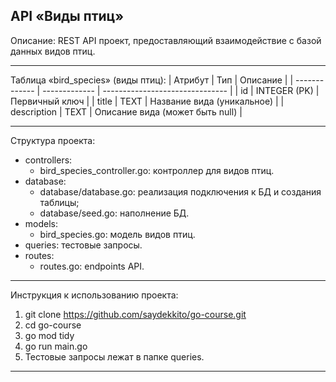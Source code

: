 API «Виды птиц»
---
Описание:
REST API проект, предоставляющий взаимодействие с базой данных видов птиц.

---
Таблица «bird_species» (виды птиц):
| Атрибут       | Тип           | Описание                        |
| ------------- | ------------- | ------------------------------- |
| id            | INTEGER (PK)  | Первичный ключ                  |
| title         | TEXT          | Название вида (уникальное)      |
| description   | TEXT          | Описание вида (может быть null) |

---
Структура проекта:
- controllers:
    - bird_species_controller.go: контроллер для видов птиц.
- database:
    - database/database.go: реализация подключения к БД и создания таблицы;
    - database/seed.go: наполнение БД.
- models:
    - bird_species.go: модель видов птиц.
- queries: тестовые запросы.
- routes:
    - routes.go: endpoints API.


---
Инструкция к использованию проекта:
1. git clone https://github.com/saydekkito/go-course.git
2. cd go-course
3. go mod tidy
4. go run main.go
5. Тестовые запросы лежат в папке queries.

---